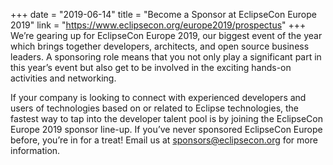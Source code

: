+++
date = "2019-06-14"
title = "Become a Sponsor at EclipseCon Europe 2019"
link = "https://www.eclipsecon.org/europe2019/prospectus"
+++
We’re gearing up for EclipseCon Europe 2019, our biggest event of the year which brings together developers, architects, and open source business leaders. A sponsoring role means that you not only play a significant part in this year’s event but also get to be involved in the exciting hands-on activities and networking.

If your company is looking to connect with experienced developers and users of technologies based on or related to Eclipse technologies, the fastest way to tap into the developer talent pool is by joining the EclipseCon Europe 2019 sponsor line-up. If you’ve never sponsored EclipseCon Europe before, you’re in for a treat! Email us at sponsors@eclipsecon.org for more information.